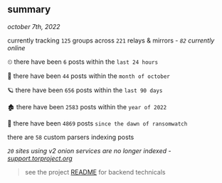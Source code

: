 
## summary
_october 7th, 2022_

currently tracking `125` groups across `221` relays & mirrors - _`82` currently online_

⏲ there have been `6` posts within the `last 24 hours`

🦈 there have been `44` posts within the `month of october`

🪐 there have been `656` posts within the `last 90 days`

🏚 there have been `2583` posts within the `year of 2022`

🦕 there have been `4869` posts `since the dawn of ransomwatch`

there are `58` custom parsers indexing posts

_`20` sites using v2 onion services are no longer indexed - [support.torproject.org](https://support.torproject.org/onionservices/v2-deprecation/)_

> see the project [README](https://github.com/joshhighet/ransomwatch#ransomwatch--) for backend technicals
